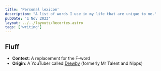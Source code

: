 ```yaml
---
title: 'Personal lexicon'
description: "A list of words I use in my life that are unique to me."
pubDate: '1 Nov 2023'
layout: ../../layouts/Recortes.astro
tags: ['writing']
---
```


## Fluff
* **Context**: A replacement for the F-word
* **Origin**: A YouTuber called [Drewby](https://www.youtube.com/channel/UC8UKtBMLj15fZU7BWIZS93w) (formerly Mr Talent and Nipps)